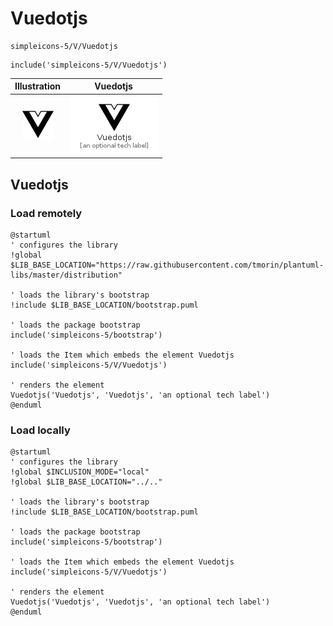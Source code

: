 # Vuedotjs


```text
simpleicons-5/V/Vuedotjs
```

```text
include('simpleicons-5/V/Vuedotjs')
```



| Illustration | Vuedotjs |
| :---: | :---: |
| ![illustration for Illustration](../../simpleicons-5/V/Vuedotjs.png) | ![illustration for Vuedotjs](../../simpleicons-5/V/Vuedotjs.Local.png) |




## Vuedotjs

### Load remotely
```plantuml
@startuml
' configures the library
!global $LIB_BASE_LOCATION="https://raw.githubusercontent.com/tmorin/plantuml-libs/master/distribution"

' loads the library's bootstrap
!include $LIB_BASE_LOCATION/bootstrap.puml

' loads the package bootstrap
include('simpleicons-5/bootstrap')

' loads the Item which embeds the element Vuedotjs
include('simpleicons-5/V/Vuedotjs')

' renders the element
Vuedotjs('Vuedotjs', 'Vuedotjs', 'an optional tech label')
@enduml
```

### Load locally
```plantuml
@startuml
' configures the library
!global $INCLUSION_MODE="local"
!global $LIB_BASE_LOCATION="../.."

' loads the library's bootstrap
!include $LIB_BASE_LOCATION/bootstrap.puml

' loads the package bootstrap
include('simpleicons-5/bootstrap')

' loads the Item which embeds the element Vuedotjs
include('simpleicons-5/V/Vuedotjs')

' renders the element
Vuedotjs('Vuedotjs', 'Vuedotjs', 'an optional tech label')
@enduml
```

